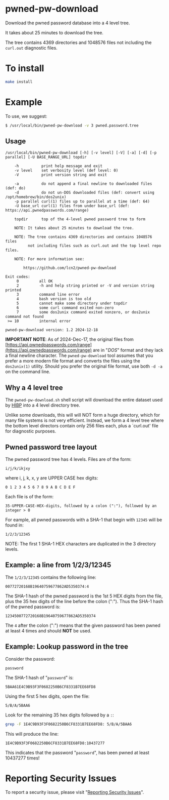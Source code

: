 # pwned-pw-download

Download the pwned password database into a 4 level tree.

It takes about 25 minutes to download the tree.

The tree contains 4369 directories and 1048576 files
not including the `curl.out` diagnostic files.


# To install

```sh
make install
```


# Example

To use, we suggest:

```sh
$ /usr/local/bin/pwned-pw-download -v 3 pwned.password.tree
```


## Usage

```
/usr/local/bin/pwned-pw-download [-h] [-v level] [-V] [-a] [-d] [-p parallel] [-U BASE_RANGE_URL] topdir

    -h          print help message and exit
    -v level    set verbosity level (def level: 0)
    -V          print version string and exit

    -a          do not append a final newline to downloaded files (def: do)
    -d          do not un-DOS downloaded files (def: convert using /opt/homebrew/bin/dos2unix)
    -p parallel curl(1) files up to parallel at a time (def: 64)
    -U base_url curl(1) files from under base_url (def: https://api.pwnedpasswords.com/range)

    topdir      top of the 4-level pwned password tree to form

    NOTE: It takes about 25 minutes to download the tree.

    NOTE: The tree contains 4369 directories and contains 1048576 files
          not including files such as curl.out and the top level repo files.

    NOTE: For more information see:

        https://github.com/lcn2/pwned-pw-download

Exit codes:
     0         all OK
     2         -h and help string printed or -V and version string printed
     3         command line error
     4         bash version is too old
     5         cannot make some directory under topdir
     6         some curl command exited non-zero
     7         some dos2unix command exited nonzero, or dos2unix command not found
 >= 10         internal error

pwned-pw-download version: 1.2 2024-12-18
```

**IMPORTANT NOTE**: As of 2024-Dec-17, the original files from
[https://api.pwnedpasswords.com/range](https://api.pwnedpasswords.com/range)
are in "_DOS_" format and they lack a final newline character.
The `pwned-pw-download` tool assumes that you prefer a more modern file
format and converts the files using the `dos2unix(1)` utility.  Should you
prefer the original file format, use both `-d -a` on the command line.


## Why a 4 level tree

The `pwned-pw-download.sh` shell script will download the entire dataset used by
[HIBP](https://haveibeenpwned.com/Passwords) into a 4 level directory tree.

Unlike some downloads, this will will NOT form a huge directory, which for many
file systems is not very efficient.  Instead, we form a 4 level tree where
the bottom level directors contain only 256 files each, plus a `curl.out' file
for diagnostic purposes.


## Pwned password tree layout

The pwned password tree has 4 levels.  Files are of the form:

```
i/j/k/ikjxy
```

where i, j, k, x, y are UPPER CASE hex digits:

```
0 1 2 3 4 5 6 7 8 9 A B C D E F
```

Each file is of the form:

```
35-UPPER-CASE-HEX-digits, followed by a colon (":"), followed by an integer > 0
```

For eample, all pwned passwords with a SHA-1 that begin with `12345` will be found in:

```
1/2/3/12345
```

NOTE: The first 1 SHA-1 HEX characters are duplicated in the 3 directory levels.



## Example: a line from 1/2/3/12345

The `1/2/3/12345` contains the following line:

```
00772720168B19640759677862AD5350374:4
```

The SHA-1 hash of the pwned password is the 1st 5 HEX digits from the file,
plus the 35 hex digits of the line before the colon (":").  Thus the
SHA-1 hash of the pwned password is:

```
1234500772720168B19640759677862AD5350374
```

The `4` after the colon (":") means that the given password has been pwned at
least 4 times and should **NOT** be used.


## Example: Lookup password in the tree

Consider the password:

```
password
```

The SHA-1 hash of "`password`" is:

```
5BAA61E4C9B93F3F0682250B6CF8331B7EE68FD8
```

Using the first 5 hex digits, open the file:

```
5/B/A/5BAA6
```

Look for the remaining 35 hex digits followed by a `:`:

```sh
grep -F 1E4C9B93F3F0682250B6CF8331B7EE68FD8: 5/B/A/5BAA6
```

This will produce the line:

```
1E4C9B93F3F0682250B6CF8331B7EE68FD8:10437277
```

This indicates that the password "`password`", has been pwned at least 10437277 times!


# Reporting Security Issues

To report a security issue, please visit "[Reporting Security Issues](https://github.com/lcn2/pwned-pw-download/security/policy)".
